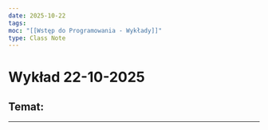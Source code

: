```yaml
---
date: 2025-10-22
tags:
moc: "[[Wstęp do Programowania - Wykłady]]"
type: Class Note
---
```


# Wykład 22-10-2025

## Temat:

---

